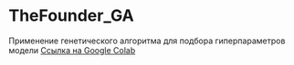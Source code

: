 # TheFounder_GA
Применение генетического алгоритма для подбора гиперпараметров модели
[Ссылка на Google Colab](https://colab.research.google.com/drive/1IvBH9BAKnIIW5R-WO-uY7NOrsMvWMK5M?usp=sharing)
